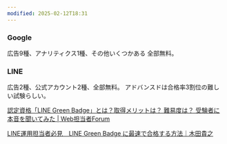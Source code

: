 ```yaml
---
modified: 2025-02-12T18:31
---
```



### Google
広告9種、アナリティクス1種、その他いくつかある
全部無料。

### LINE
広告2種、公式アカウント2種、全部無料。
アドバンスドは合格率3割位の難しい試験らしい。

[認定資格「LINE Green Badge」とは？取得メリットは？ 難易度は？ 受験者に本音を聞いてみた \| Web担当者Forum](https://webtan.impress.co.jp/e/2021/06/01/39902)

[LINE運用担当者必見　LINE Green Badge に最速で合格する方法｜木田貴之](https://note.com/kida_lw/n/n5cdac062df9d)





